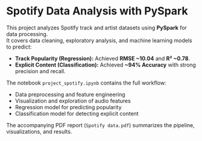 # Spotify Data Analysis with PySpark

This project analyzes Spotify track and artist datasets using **PySpark** for data processing.  
It covers data cleaning, exploratory analysis, and machine learning models to predict:

- **Track Popularity (Regression):** Achieved **RMSE ~10.04** and **R² ~0.78**.  
- **Explicit Content (Classification):** Achieved **~94% Accuracy** with strong precision and recall.

The notebook `project_spotify.ipynb` contains the full workflow:  
- Data preprocessing and feature engineering  
- Visualization and exploration of audio features  
- Regression model for predicting popularity  
- Classification model for detecting explicit content  

The accompanying PDF report (`Spotify data.pdf`) summarizes the pipeline, visualizations, and results.
